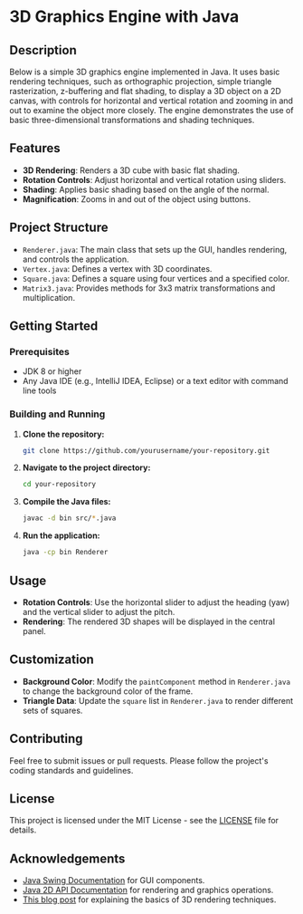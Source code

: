 # 3D Graphics Engine with Java

## Description

Below is a simple 3D graphics engine implemented in Java. It uses basic rendering techniques, such as orthographic projection, simple triangle rasterization, z-buffering and flat shading, to display a 3D object on a 2D canvas, with controls for horizontal and vertical rotation and zooming in and out to examine the object more closely. The engine demonstrates the use of basic three-dimensional transformations and shading techniques.

## Features

- **3D Rendering**: Renders a 3D cube with basic flat shading.
- **Rotation Controls**: Adjust horizontal and vertical rotation using sliders.
- **Shading**: Applies basic shading based on the angle of the normal.
- **Magnification**: Zooms in and out of the object using buttons. 

## Project Structure

- `Renderer.java`: The main class that sets up the GUI, handles rendering, and controls the application.
- `Vertex.java`: Defines a vertex with 3D coordinates.
- `Square.java`: Defines a square using four vertices and a specified color.
- `Matrix3.java`: Provides methods for 3x3 matrix transformations and multiplication.

## Getting Started

### Prerequisites

- JDK 8 or higher
- Any Java IDE (e.g., IntelliJ IDEA, Eclipse) or a text editor with command line tools

### Building and Running

1. **Clone the repository:**

    ```bash
    git clone https://github.com/yourusername/your-repository.git
    ```

2. **Navigate to the project directory:**

    ```bash
    cd your-repository
    ```

3. **Compile the Java files:**

    ```bash
    javac -d bin src/*.java
    ```

4. **Run the application:**

    ```bash
    java -cp bin Renderer
    ```

## Usage

- **Rotation Controls**: Use the horizontal slider to adjust the heading (yaw) and the vertical slider to adjust the pitch.
- **Rendering**: The rendered 3D shapes will be displayed in the central panel.

## Customization

- **Background Color**: Modify the `paintComponent` method in `Renderer.java` to change the background color of the frame.
- **Triangle Data**: Update the `square` list in `Renderer.java` to render different sets of squares.

## Contributing

Feel free to submit issues or pull requests. Please follow the project's coding standards and guidelines.

## License

This project is licensed under the MIT License - see the [LICENSE](LICENSE) file for details.

## Acknowledgements

- [Java Swing Documentation](https://docs.oracle.com/javase/8/docs/api/javax/swing/package-summary.html) for GUI components.
- [Java 2D API Documentation](https://docs.oracle.com/javase/8/docs/api/java/awt/Graphics2D.html) for rendering and graphics operations.
- [This blog post](http://blog.rogach.org/2015/08/how-to-create-your-own-simple-3d-render.html) for explaining the basics of 3D rendering techniques. 
